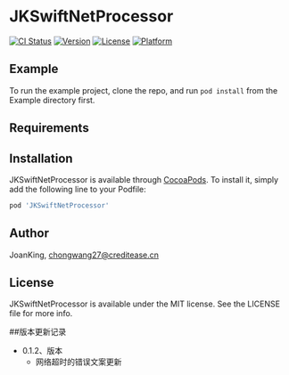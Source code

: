# JKSwiftNetProcessor

[![CI Status](https://img.shields.io/travis/JoanKing/JKSwiftNetProcessor.svg?style=flat)](https://travis-ci.org/JoanKing/JKSwiftNetProcessor)
[![Version](https://img.shields.io/cocoapods/v/JKSwiftNetProcessor.svg?style=flat)](https://cocoapods.org/pods/JKSwiftNetProcessor)
[![License](https://img.shields.io/cocoapods/l/JKSwiftNetProcessor.svg?style=flat)](https://cocoapods.org/pods/JKSwiftNetProcessor)
[![Platform](https://img.shields.io/cocoapods/p/JKSwiftNetProcessor.svg?style=flat)](https://cocoapods.org/pods/JKSwiftNetProcessor)

## Example

To run the example project, clone the repo, and run `pod install` from the Example directory first.

## Requirements

## Installation

JKSwiftNetProcessor is available through [CocoaPods](https://cocoapods.org). To install
it, simply add the following line to your Podfile:

```ruby
pod 'JKSwiftNetProcessor'
```

## Author

JoanKing, chongwang27@creditease.cn

## License

JKSwiftNetProcessor is available under the MIT license. See the LICENSE file for more info.


##版本更新记录
  - 0.1.2、版本
    - 网络超时的错误文案更新
